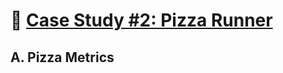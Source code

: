 # 🍕 [Case Study #2: Pizza Runner](https://8weeksqlchallenge.com/case-study-2/)

## A. Pizza Metrics
